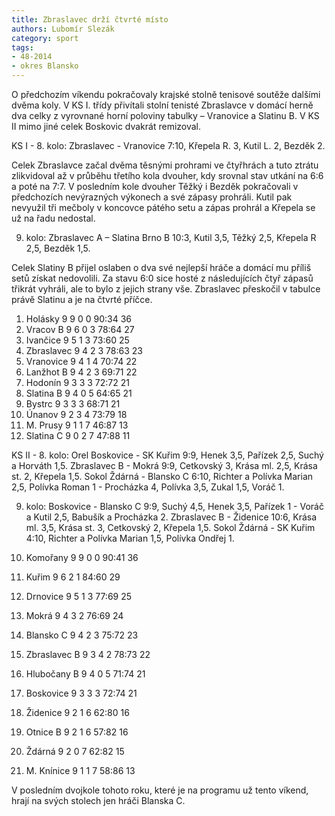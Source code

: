 ```yaml
---
title: Zbraslavec drží čtvrté místo
authors: Lubomír Slezák
category: sport
tags: 
- 48-2014
- okres Blansko
---
```

O předchozím víkendu pokračovaly krajské stolně tenisové soutěže dalšími dvěma koly. V KS I. třídy přivítali stolní tenisté Zbraslavce v domácí herně dva celky z vyrovnané horní poloviny tabulky – Vranovice a Slatinu B. V KS II mimo jiné celek Boskovic dvakrát remizoval.

KS I - 8. kolo: Zbraslavec - Vranovice 7:10, Křepela R. 3, Kutil L. 2, Bezděk 2.

Celek Zbraslavce začal dvěma těsnými prohrami ve čtyřhrách a tuto ztrátu zlikvidoval až v průběhu třetího kola dvouher, kdy srovnal stav utkání na 6:6 a poté na 7:7. V posledním kole dvouher Těžký i Bezděk pokračovali v předchozích nevýrazných výkonech a své zápasy prohráli. Kutil pak nevyužil tři mečboly v koncovce pátého setu a zápas prohrál a Křepela se už na řadu nedostal.

9. kolo: Zbraslavec A – Slatina Brno B 10:3, Kutil 3,5, Těžký 2,5, Křepela R 2,5, Bezděk 1,5.

Celek Slatiny B přijel oslaben o dva své nejlepší hráče a domácí mu příliš setů získat nedovolili. Za stavu 6:0 sice hosté z následujících čtyř zápasů třikrát vyhráli, ale to bylo z jejich strany vše. Zbraslavec přeskočil v tabulce právě Slatinu a je na čtvrté příčce.

1. Holásky 	9 9 0 0 	90:34 	36
2. Vracov B 	9 6 0 3 	78:64 	27
3. Ivančice 	9 5 1 3 	73:60 	25
4. Zbraslavec 	9 4 2 3 	78:63 	23
5. Vranovice 	9 4 1 4 	70:74 	22
6. Lanžhot B 	9 4 2 3 	69:71 	22
7. Hodonín 	9 3 3 3 	72:72 	21
8. Slatina B 	9 4 0 5 	64:65 	21
9. Bystrc 	9 3 3 3 	68:71 	21
10. Únanov 	9 2 3 4 	73:79 	18
11. M. Prusy 	9 1 1 7 	46:87 	13
12. Slatina C 	9 0 2 7 	47:88 	11

KS II - 8. kolo: Orel Boskovice - SK Kuřim 9:9, Henek 3,5, Pařízek 2,5, Suchý a Horváth 1,5. Zbraslavec B - Mokrá 9:9, Cetkovský 3, Krása ml. 2,5, Krása st. 2, Křepela 1,5. Sokol Ždárná - Blansko C 6:10, Richter a Polívka Marian 2,5, Polívka Roman 1 - Procházka 4, Polívka 3,5, Zukal 1,5, Voráč 1.

9. kolo: Boskovice - Blansko C 9:9, Suchý 4,5, Henek 3,5, Pařízek 1 - Voráč a Kutil 2,5, Babušík a Procházka 2. Zbraslavec B - Židenice 10:6, Krása ml. 3,5, Krása st. 3, Cetkovský 2, Křepela 1,5. Sokol Ždárná - SK Kuřim 4:10, Richter a Polívka Marian 1,5, Polívka Ondřej 1.

1. Komořany 	9 9 0 0 	90:41 	36
2. Kuřim 	9 6 2 1 	84:60 	29
3. Drnovice 	9 5 1 3 	77:69 	25
4. Mokrá 	9 4 3 2 	76:69 	24
5. Blansko C 	9 4 2 3 	75:72 	23
6. Zbraslavec B 	9 3 4 2 	78:73 	22
7. Hlubočany B 	9 4 0 5 	71:74 	21
8. Boskovice 	9 3 3 3 	72:74 	21
9. Židenice 	9 2 1 6 	62:80 	16
10. Otnice B 	9 2 1 6 	57:82 	16
11. Ždárná 	9 2 0 7 	62:82 	15
12. M. Knínice 	9 1 1 7 	58:86 	13

V posledním dvojkole tohoto roku, které je na programu už tento víkend, hrají na svých stolech jen hráči Blanska C.



